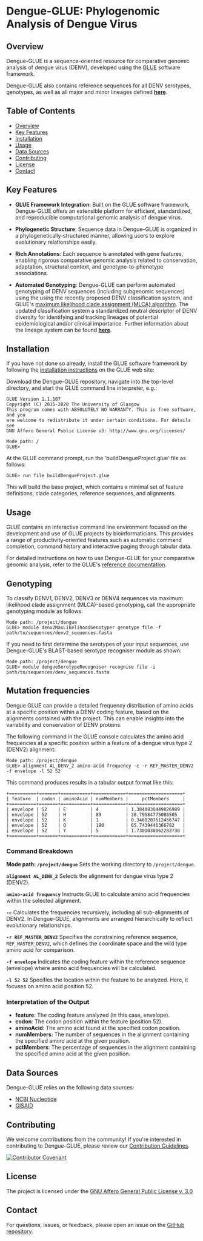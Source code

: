# Dengue-GLUE: Phylogenomic Analysis of Dengue Virus

## Overview

Dengue-GLUE is a sequence-oriented resource for comparative genomic analysis of dengue virus (DENV), developed using the [GLUE](https://github.com/giffordlabcvr/gluetools) software framework.

Dengue-GLUE also contains reference sequences for all DENV serotypes, genotypes, as well as all major and minor lineages defined **[here](https://dengue-lineages.org)**.

## Table of Contents

- [Overview](#overview)
- [Key Features](#key-features)
- [Installation](#installation)
- [Usage](#usage)
- [Data Sources](#data-sources)
- [Contributing](#contributing)
- [License](#license)
- [Contact](#contact)

## Key Features

- **GLUE Framework Integration**: Built on the GLUE software framework, Dengue-GLUE offers an extensible platform for efficient, standardized, and reproducible computational genomic analysis of dengue virus.

- **Phylogenetic Structure**: Sequence data in Dengue-GLUE is organized in a phylogenetically-structured manner, allowing users to explore evolutionary relationships easily.

- **Rich Annotations**: Each sequence is annotated with gene features, enabling rigorous comparative genomic analysis related to conservation, adaptation, structural context, and genotype-to-phenotype associations.

- **Automated Genotyping**: Dengue-GLUE can perform automated genotyping of DENV sequences (including subgenomic sequences) using the using the recently proposed DENV classification system, and GLUE's [maximum likelihood clade assignment (MLCA) algorithm](https://doi.org/10.1186/s12859-018-2459-9). The updated classification system a standardized neutral descriptor of DENV diversity for identifying and tracking lineages of potential epidemiological and/or clinical importance. Further information about the lineage system can be found  **[here](https://dengue-lineages.org)**.


## Installation

If you have not done so already, install the GLUE software framework by following the [installation instructions](http://glue-tools.cvr.gla.ac.uk/#/installation) on the GLUE web site: 

Download the Dengue-GLUE repository, navigate into the top-level directory, and start the GLUE command line interpreter, e.g.:

```
GLUE Version 1.1.107
Copyright (C) 2015-2020 The University of Glasgow
This program comes with ABSOLUTELY NO WARRANTY. This is free software, and you
are welcome to redistribute it under certain conditions. For details see
GNU Affero General Public License v3: http://www.gnu.org/licenses/

Mode path: /
GLUE>
```

At the GLUE command prompt, run the 'buildDengueProject.glue' file as follows:

`GLUE> run file buildDengueProject.glue`

This will build the base project, which contains a minimal set of feature definitions, clade categories, reference sequences, and alignments. 

## Usage

GLUE contains an interactive command line environment focused on the development and use of GLUE projects by bioinformaticians. This provides a range of productivity-oriented features such as automatic command completion, command history and interactive paging through tabular data. 

For detailed instructions on how to use Dengue-GLUE for your comparative genomic analysis, refer to the GLUE's [reference documentation](http://glue-tools.cvr.gla.ac.uk/).

## Genotyping

To classify DENV1, DENV2, DENV3 or DENV4 sequences via maximum likelihood clade assignment (MLCA)-based genotyping, call the appropriate genotyping module as follows:

```
Mode path: /project/dengue
GLUE> module denv2MaxLikelihoodGenotyper genotype file -f path/to/sequences/denv2_sequences.fasta 
```

If you need to first determine the serotypes of your input sequences, use Dengue-GLUE's BLAST-based serotype recogniser module as shown:

```
Mode path: /project/dengue
GLUE> module dengueSerotypeRecogniser recognise file -i path/to/sequences/denv_sequences.fasta 
```

## Mutation frequencies

Dengue GLUE can provide a detailed frequency distribution of amino acids at a specific position within a DENV coding feature, based on the alignments contained with the project. This can enable insights into the variability and conservation of DENV proteins.

The following command in the GLUE console calculates the amino acid frequencies at a specific position within a feature of a dengue virus type 2 (DENV2) alignment:

```
Mode path: /project/dengue
GLUE> alignment AL_DENV_2 amino-acid frequency -c -r REF_MASTER_DENV2 -f envelope -l 52 52
```

This command produces results in a tabular output format like this:

```
+==========+=======+===========+============+====================+
| feature  | codon | aminoAcid | numMembers |     pctMembers     |
+==========+=======+===========+============+====================+
| envelope | 52    | E         | 4          | 1.3840830449826989 |
| envelope | 52    | H         | 89         | 30.79584775086505  |
| envelope | 52    | K         | 1          | 0.3460207612456747 |
| envelope | 52    | Q         | 190        | 65.7439446366782   |
| envelope | 52    | Y         | 5          | 1.7301038062283738 |
+==========+=======+===========+============+====================+
```

### Command Breakdown

**Mode path: `/project/dengue`**
Sets the working directory to `/project/dengue`.

**`alignment AL_DENV_2`**
Selects the alignment for dengue virus type 2 (DENV2).

**`amino-acid frequency`**
Instructs GLUE to calculate amino acid frequencies within the selected alignment.

**`-c`**
Calculates the frequencies recursively, including all sub-alignments of DENV2. In Dengue-GLUE, alignments are arranged hierarchically to reflect evolutionary relationships.

**`-r REF_MASTER_DENV2`**
Specifies the constraining reference sequence, `REF_MASTER_DENV2`, which defines the coordinate space and the wild type amino acid for comparison.

**`-f envelope`**
Indicates the coding feature within the reference sequence (envelope) where amino acid frequencies will be calculated.

**`-l 52 52`**
Specifies the location within the feature to be analyzed. Here, it focuses on amino acid position 52.

### Interpretation of the Output

- **feature**: The coding feature analyzed (in this case, envelope).
- **codon**: The codon position within the feature (position 52).
- **aminoAcid**: The amino acid found at the specified codon position.
- **numMembers**: The number of sequences in the alignment containing the specified amino acid at the given position.
- **pctMembers**: The percentage of sequences in the alignment containing the specified amino acid at the given position.


## Data Sources

Dengue-GLUE relies on the following data sources:

- [NCBI Nucleotide](https://www.ncbi.nlm.nih.gov/nuccore)
- [GISAID](https://gisaid.org/)


## Contributing

We welcome contributions from the community! If you're interested in contributing to Dengue-GLUE, please review our [Contribution Guidelines](./md/CONTRIBUTING.md).

[![Contributor Covenant](https://img.shields.io/badge/Contributor%20Covenant-2.1-4baaaa.svg)](./md/code_of_conduct.md)


## License

The project is licensed under the [GNU Affero General Public License v. 3.0](https://www.gnu.org/licenses/agpl-3.0.en.html)

## Contact

For questions, issues, or feedback, please open an issue on the [GitHub repository](https://github.com/giffordlabcvr/Dengue-GLUE/issues).

